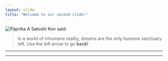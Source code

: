 ```yaml
---
layout: slide
title: "Welcome to our second slide!"
---
```

![Paprika](https://m.media-amazon.com/images/M/MV5BNDliMTMxOWEtODM3Yi00N2QwLTg4YTAtNTE5YzBlNTA2NjhlXkEyXkFqcGdeQXVyNjE5MjUyOTM@._V1_.jpg)
A Satoshi Kon said:
> In a world of inhumane reality,
> dreams are the only humane sanctuary left.
Use the left arrow to go **back!**
***
***
